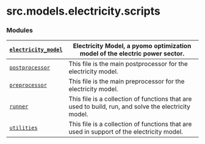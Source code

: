 # src.models.electricity.scripts

### Modules

| [`electricity_model`](src.models.electricity.scripts.electricity_model.md#module-src.models.electricity.scripts.electricity_model)   | Electricity Model, a pyomo optimization model of the electric power sector.                          |
|--------------------------------------------------------------------------------------------------------------------------------------|------------------------------------------------------------------------------------------------------|
| [`postprocessor`](src.models.electricity.scripts.postprocessor.md#module-src.models.electricity.scripts.postprocessor)               | This file is the main postprocessor for the electricity model.                                       |
| [`preprocessor`](src.models.electricity.scripts.preprocessor.md#module-src.models.electricity.scripts.preprocessor)                  | This file is the main preprocessor for the electricity model.                                        |
| [`runner`](src.models.electricity.scripts.runner.md#module-src.models.electricity.scripts.runner)                                    | This file is a collection of functions that are used to build, run, and solve the electricity model. |
| [`utilities`](src.models.electricity.scripts.utilities.md#module-src.models.electricity.scripts.utilities)                           | This file is a collection of functions that are used in support of the electricity model.            |
